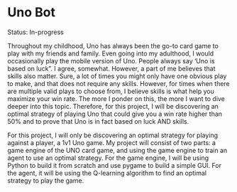 # Uno Bot

Status: In-progress

Throughout my childhood, Uno has always been the go-to card game to play with my friends and family. Even going into my adulthood, I would occasionally play the mobile version of Uno. People always say ‘Uno is based on luck”. I agree, somewhat. However, a part of me believes that skills also matter. Sure, a lot of times you might only have one obvious play to make, and that does not require any skills. However, for times when there are multiple valid plays to choose from, I believe skills is what help you maximize your win rate. The more I ponder on this, the more I want to dive deeper into this topic. Therefore, for this project, I will be discovering an optimal strategy of playing Uno that could give you a win rate higher than 50% and to prove that Uno is in fact based on luck AND skills.

For this project, I will only be discovering an optimal strategy for playing against a player, a 1v1 Uno game. My project will consist of two parts: a game engine of the UNO card game, and using the game engine to train an agent to use an optimal strategy. For the game engine, I will be using Python to build it from scratch and use pygame to build a simple GUI. For the agent, it will be using the Q-learning algorithm to find an optimal strategy to play the game.

